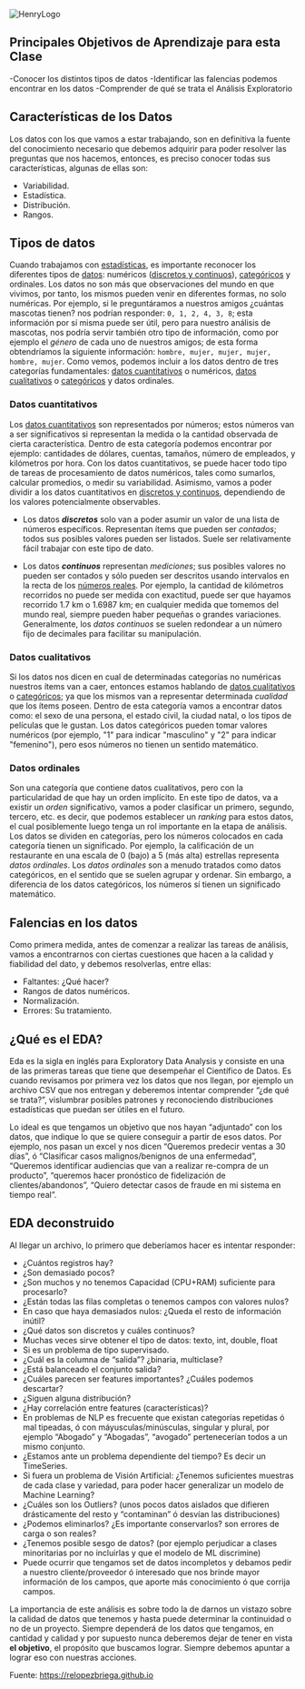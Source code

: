 ![HenryLogo](https://d31uz8lwfmyn8g.cloudfront.net/Assets/logo-henry-white-lg.png)

## Principales Objetivos de Aprendizaje para esta Clase

-Conocer los distintos tipos de datos
-Identificar las falencias podemos encontrar en los datos
-Comprender de qué se trata el Análisis Exploratorio

## Características de los Datos

Los datos con los que vamos a estar trabajando, son en definitiva la fuente del conocimiento necesario que debemos adquirir para poder resolver las preguntas que nos hacemos, entonces, es preciso conocer todas sus características, algunas de ellas son:

* Variabilidad.
* Estadística.
* Distribución.
* Rangos.

## Tipos de datos

Cuando trabajamos con [estadísticas](https://relopezbriega.github.io/blog/2015/06/27/probabilidad-y-estadistica-con-python/), es importante reconocer los diferentes tipos de [datos](https://es.wikipedia.org/wiki/Dato): numéricos ([discretos y continuos](https://es.wikipedia.org/wiki/Variable_discreta_y_variable_continua)), [categóricos](https://en.wikipedia.org/wiki/Categorical_variable) y ordinales. Los datos no son más que observaciones del mundo en que vivimos, por tanto, los mismos pueden venir en diferentes formas, no solo numéricas. Por ejemplo, si le preguntáramos a nuestros amigos ¿cuántas mascotas tienen? nos podrían responder: `0, 1, 2, 4, 3, 8`; esta información por sí misma puede ser útil, pero para nuestro análisis de mascotas, nos podría servir también otro tipo de información, como por ejemplo el *género* de cada uno de nuestros amigos; de esta forma obtendríamos la siguiente información: `hombre, mujer, mujer, mujer, hombre, mujer`. Como vemos, podemos incluir a los datos dentro de tres categorías fundamentales: [datos cuantitativos](https://es.wikipedia.org/wiki/Cantidad) o numéricos, [datos cualitativos](https://es.wikipedia.org/wiki/Cualidad) o [categóricos](https://en.wikipedia.org/wiki/Categorical_variable) y datos ordinales.

### Datos cuantitativos

Los [datos cuantitativos](https://es.wikipedia.org/wiki/Cantidad) son representados por números; estos números van a ser significativos si representan la medida o la cantidad observada de cierta característica. Dentro de esta categoría podemos encontrar por ejemplo: cantidades de dólares, cuentas, tamaños, número de empleados, y kilómetros por hora. Con los datos cuantitativos, se puede hacer todo tipo de tareas de procesamiento de datos numéricos, tales como sumarlos, calcular promedios, o medir su variabilidad. Asimismo, vamos a poder dividir a los datos cuantitativos en [discretos y continuos](https://es.wikipedia.org/wiki/Variable_discreta_y_variable_continua), dependiendo de los valores potencialmente observables.

* Los datos ***discretos*** solo van a poder asumir un valor de una lista de números específicos. Representan ítems que pueden ser *contados*; todos sus posibles valores pueden ser listados. Suele ser relativamente fácil trabajar con este tipo de dato.

* Los datos ***continuos*** representan *mediciones*; sus posibles valores no pueden ser contados y sólo pueden ser descritos usando intervalos en la recta de los [números reales](https://es.wikipedia.org/wiki/N%C3%BAmero_real). Por ejemplo, la cantidad de kilómetros recorridos no puede ser medida con exactitud, puede ser que hayamos recorrido 1.7 km o 1.6987 km; en cualquier medida que tomemos del mundo real, siempre pueden haber pequeñas o grandes variaciones. Generalmente, los *datos continuos* se suelen redondear a un número fijo de decimales para facilitar su manipulación.

### Datos cualitativos

Si los datos nos dicen en cual de determinadas categorías no numéricas nuestros ítems van a caer, entonces estamos hablando de [datos cualitativos](https://es.wikipedia.org/wiki/Cualidad) o [categóricos](https://en.wikipedia.org/wiki/Categorical_variable); ya que los mismos van a representar determinada *cualidad* que los ítems poseen. Dentro de esta categoría vamos a encontrar datos como: el sexo de una persona, el estado civil, la ciudad natal, o los tipos de películas que le gustan. Los datos categóricos pueden tomar valores numéricos (por ejemplo, "1" para indicar "masculino" y "2" para indicar "femenino"), pero esos números no tienen un sentido matemático.

### Datos ordinales

Son una categoría que contiene datos cualitativos, pero con la particularidad de que hay un orden implícito. En este tipo de datos, va a existir un *orden* significativo, vamos a poder clasificar un primero, segundo, tercero, etc. es decir, que podemos establecer un *ranking* para estos datos, el cual posiblemente luego tenga un rol importante en la etapa de análisis. Los datos se dividen en categorías, pero los números colocados en cada categoría tienen un significado. Por ejemplo, la calificación de un restaurante en una escala de 0 (bajo) a 5 (más alta) estrellas representa *datos ordinales*. Los *datos ordinales* son a menudo tratados como datos categóricos, en el sentido que se suelen agrupar y ordenar. Sin embargo, a diferencia de los datos categóricos, los números sí tienen un significado matemático.

## Falencias en los datos

Como primera medida, antes de comenzar a realizar las tareas de análisis, vamos a encontrarnos con ciertas cuestiones que hacen a la calidad y fiabilidad del dato, y debemos resolverlas, entre ellas:

* Faltantes: ¿Qué hacer?
* Rangos de datos numéricos.
* Normalización.
* Errores: Su tratamiento.

## ¿Qué es el EDA?

Eda es la sigla en inglés para Exploratory Data Analysis y consiste en una de las primeras tareas que tiene que desempeñar el Científico de Datos. Es cuando revisamos por primera vez los datos que nos llegan, por ejemplo un archivo CSV que nos entregan y deberemos intentar comprender “¿de qué se trata?”, vislumbrar posibles patrones y reconociendo distribuciones estadísticas que puedan ser útiles en el futuro.

Lo ideal es que tengamos un objetivo que nos hayan “adjuntado” con los datos, que indique lo que se quiere conseguir a partir de esos datos. Por ejemplo, nos pasan un excel y nos dicen “Queremos predecir ventas a 30 días”, ó “Clasificar casos malignos/benignos de una enfermedad”, “Queremos identificar audiencias que van a realizar re-compra de un producto”, “queremos hacer pronóstico de fidelización de clientes/abandonos”, “Quiero detectar casos de fraude en mi sistema en tiempo real”.

## EDA deconstruido

Al llegar un archivo, lo primero que deberíamos hacer es intentar responder:

* ¿Cuántos registros hay?
* ¿Son demasiado pocos?
* ¿Son muchos y no tenemos Capacidad (CPU+RAM) suficiente para procesarlo?
* ¿Están todas las filas completas o tenemos campos con valores nulos?
* En caso que haya demasiados nulos: ¿Queda el resto de información inútil?
* ¿Qué datos son discretos y cuáles continuos?
* Muchas veces sirve obtener el tipo de datos: texto, int, double, float
* Si es un problema de tipo supervisado.
* ¿Cuál es la columna de “salida”? ¿binaria, multiclase?
* ¿Está balanceado el conjunto salida?
* ¿Cuáles parecen ser features importantes? ¿Cuáles podemos descartar?
* ¿Siguen alguna distribución?
* ¿Hay correlación entre features (características)?
* En problemas de NLP es frecuente que existan categorías repetidas ó mal tipeadas, ó con máyusculas/minúsculas, singular y plural, por ejemplo “Abogado” y “Abogadas”, “avogado” pertenecerían todos a un mismo conjunto.
* ¿Estamos ante un problema dependiente del tiempo? Es decir un TimeSeries.
* Si fuera un problema de Visión Artificial: ¿Tenemos suficientes muestras de cada clase y variedad, para poder hacer generalizar un modelo de Machine Learning?
* ¿Cuáles son los Outliers? (unos pocos datos aislados que difieren drásticamente del resto y “contaminan” ó desvían las distribuciones)
* ¿Podemos eliminarlos? ¿Es importante conservarlos? son errores de carga o son reales?
* ¿Tenemos posible sesgo de datos? (por ejemplo perjudicar a clases minoritarias por no incluirlas y que el modelo de ML discrimine)
* Puede ocurrir que tengamos set de datos incompletos y debamos pedir a nuestro cliente/proveedor ó interesado que nos brinde mayor información de los campos, que aporte más conocimiento ó que corrija campos.

La importancia de este análisis es sobre todo la de darnos un vistazo sobre la calidad de datos que tenemos y hasta puede determinar la continuidad o no de un proyecto.
Siempre dependerá de los datos que tengamos, en cantidad y calidad y por supuesto nunca deberemos dejar de tener en vista **el objetivo**, el propósito que buscamos lograr. Siempre debemos apuntar a lograr eso con nuestras acciones.

Fuente: https://relopezbriega.github.io